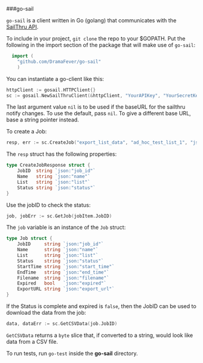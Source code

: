 ###go-sail

`go-sail` is a client written in Go (golang) that communicates with the [SailThru API](https://api.sailthru.com).

To include in your project, `git clone` the repo to your $GOPATH.  Put the following in the import section of the package that will make use of `go-sail`:

```go
  import (
    "github.com/DramaFever/go-sail"
    )
```

You can instantiate a go-client like this:

```go
httpClient := gosail.HTTPClient{}
sc := gosail.NewSailThruClient(&httpClient, "YourAPIKey", "YourSecretKey", nil)
```
The last argument value `nil` is to be used if the baseURL for the sailthru notify changes.
To use the default, pass `nil`.  To give a different base URL, base a string pointer instead.

To create a Job:

```go
resp, err := sc.CreateJob("export_list_data", "ad_hoc_test_list_1", "json")
```

The `resp` struct has the following properties:

```go
type CreateJobResponse struct {
	JobID  string `json:"job_id"`
	Name   string `json:"name"`
	List   string `json:"list"`
	Status string `json:"status"`
}
```

Use the jobID to check the status:
```go
job, jobErr := sc.GetJob(jobItem.JobID)
```

The `job` variable is an instance of the `Job` struct:

```go
type Job struct {
	JobID     string `json:"job_id"`
	Name      string `json:"name"`
	List      string `json:"list"`
	Status    string `json:"status"`
	StartTime string `json:"start_time"`
	EndTime   string `json:"end_time"`
	Filename  string `json:"filename"`
	Expired   bool   `json:"expired"`
	ExportURL string `json:"export_url"`
}
```

If the Status is complete and expired is `false`, then the  JobID can be used to download the data from the job:

```go
data, dataErr := sc.GetCSVData(job.JobID)
```

`GetCSVData` returns a `byte` slice that, if converted to a string, would look like data from a CSV file.

To run tests, run `go-test` inside the **go-sail** directory.
